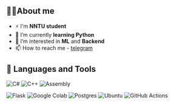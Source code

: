 ## 🙋‍♂️About me

- ⚡ I'm **NNTU student**
- 🌱 I’m currently **learning Python**
- 👀 I’m interested in **ML** and **Backend**
- 📫 How to reach me - [telegram](https://t.me/Avaksbeorn)

## 🚀 Languages and Tools
![C#](https://img.shields.io/badge/c%23-%23239120.svg?style=for-the-badge&logo=csharp&logoColor=white)
![C++](https://img.shields.io/badge/c++-%2300599C.svg?style=for-the-badge&logo=c%2B%2B&logoColor=white)
![Assembly](https://img.shields.io/badge/Assembly-grey?style=for-the-badge)


![Flask](https://img.shields.io/badge/FLASK-3670A0?style=for-the-badge&logo=Python&logoColor=ffdd54)
![Google Colab](https://img.shields.io/badge/Colab-White?style=for-the-badge&logo=Google%20Colab&color=White)
![Postgres](https://img.shields.io/badge/postgres-%23316192.svg?style=for-the-badge&logo=postgresql&logoColor=white)
![Ubuntu](https://img.shields.io/badge/Ubuntu-E95420?style=for-the-badge&logo=ubuntu&logoColor=white)
![GitHub Actions](https://img.shields.io/badge/github%20actions-%232671E5.svg?style=for-the-badge&logo=githubactions&logoColor=white)
